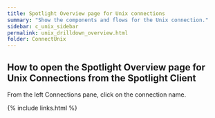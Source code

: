 ```yaml
---
title: Spotlight Overview page for Unix connections
summary: "Show the components and flows for the Unix connection."
sidebar: c_unix_sidebar
permalink: unix_drilldown_overview.html
folder: ConnectUnix
---
```



## How to open the Spotlight Overview page for Unix Connections from the Spotlight Client

From the left Connections pane, click on the connection name.

{% include links.html %}
